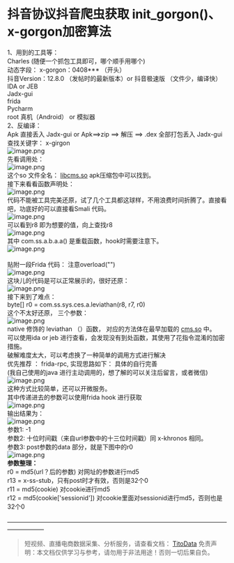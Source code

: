 # 抖音协议抖音爬虫获取 init_gorgon()、x-gorgon加密算法

1、用到的工具等：<br />Charles (随便一个抓包工具即可，哪个顺手用哪个)<br />动态字段： x-gorgon：0408*** （开头）<br />抖音Version：12.8.0 （发帖时的最新版本）or 抖音极速版 （文件少，编译快）<br />IDA or JEB<br />Jadx-gui<br />frida<br />Pycharm<br />root 真机（Android） or 模拟器<br />2、反编译：<br />Apk 直接丢入 Jadx-gui or Apk==>zip ==> 解压 ==> .dex 全部打包丢入 Jadx-gui<br />查找关键字： x-girgon<br />![image.png](https://cdn.nlark.com/yuque/0/2020/png/97322/1607128046539-933da4e3-cc27-4aa6-86dd-93ecf6c9281f.png#align=left&display=inline&height=473&margin=%5Bobject%20Object%5D&name=image.png&originHeight=946&originWidth=2400&size=1367033&status=done&style=none&width=1200)<br />先看调用处：<br />![image.png](https://cdn.nlark.com/yuque/0/2020/png/97322/1607128057114-710e3d78-0e59-4e51-977a-fa4a327b4044.png#align=left&display=inline&height=445&margin=%5Bobject%20Object%5D&name=image.png&originHeight=890&originWidth=1064&size=1062611&status=done&style=none&width=532)<br />这个so 文件全名： [libcms.so](http://libcms.so/) apk压缩包中可以找到。<br />接下来看看函数声明处：<br />![image.png](https://cdn.nlark.com/yuque/0/2020/png/97322/1607128102698-37dc7468-4215-4a4b-872d-fa27ef852354.png#align=left&display=inline&height=508&margin=%5Bobject%20Object%5D&name=image.png&originHeight=1016&originWidth=1654&size=1463394&status=done&style=none&width=827)<br />代码不能被工具完美还原，试了几个工具都这球样，不用浪费时间折腾了。直接看吧，功底好的可以直接看Smali 代码。<br />![image.png](https://cdn.nlark.com/yuque/0/2020/png/97322/1607128115381-e157adc7-e4aa-4fa1-9273-8c182e38beb1.png#align=left&display=inline&height=165&margin=%5Bobject%20Object%5D&name=image.png&originHeight=330&originWidth=698&size=322696&status=done&style=none&width=349)<br />可以看到r8 即为想要的值，向上查找r8<br />![image.png](https://cdn.nlark.com/yuque/0/2020/png/97322/1607128129734-a0826547-1837-46d3-86be-d56d9d2a48b8.png#align=left&display=inline&height=191&margin=%5Bobject%20Object%5D&name=image.png&originHeight=382&originWidth=1176&size=786052&status=done&style=none&width=588)<br />其中 com.ss.a.b.a.a() 是重载函数，hook时需要注意下。<br />![image.png](https://cdn.nlark.com/yuque/0/2020/png/97322/1607128140107-e96c0dec-ff0e-41f1-b9f1-57c9651674ec.png#align=left&display=inline&height=227&margin=%5Bobject%20Object%5D&name=image.png&originHeight=454&originWidth=1552&size=606008&status=done&style=none&width=776)<br />
<br />贴附一段Frida 代码： 注意overload("")<br />![image.png](https://cdn.nlark.com/yuque/0/2020/png/97322/1607128150940-09796c72-5b65-4b53-b7cb-8426f8405a44.png#align=left&display=inline&height=251&margin=%5Bobject%20Object%5D&name=image.png&originHeight=502&originWidth=1192&size=433837&status=done&style=none&width=596)<br />这块儿的代码是可以正常展示的，很好还原：<br />![image.png](https://cdn.nlark.com/yuque/0/2020/png/97322/1607128165446-2a01b9a1-8da6-4509-9f0e-da0db4af2993.png#align=left&display=inline&height=609&margin=%5Bobject%20Object%5D&name=image.png&originHeight=1218&originWidth=2588&size=1580962&status=done&style=none&width=1294)<br />接下来到了难点：<br />byte[] r0 = com.ss.sys.ces.a.leviathan(r8, r7, r0)<br />这个不太好还原， 三个参数：<br />![image.png](https://cdn.nlark.com/yuque/0/2020/png/97322/1607128183653-6b02c188-fc83-4269-b5b0-10588cf77d3c.png#align=left&display=inline&height=294&margin=%5Bobject%20Object%5D&name=image.png&originHeight=588&originWidth=956&size=488646&status=done&style=none&width=478)<br />native 修饰的 leviathan （）函数， 对应的方法体在最早加载的 [cms.so](http://www.cms.so/) 中。<br />可以使用ida or jeb 进行查看，会发现没有到处函数，其使用了花指令混淆的加密措施。<br />破解难度太大，可以考虑换了一种简单的调用方式进行解决<br />优先推荐 ： frida-rpc, 实现思路如下： 具体的自行完善<br />(我自己使用的java 进行主动调用的，想了解的可以关注后留言，或者微信)<br />![image.png](https://cdn.nlark.com/yuque/0/2020/png/97322/1607128226473-d68bd4d0-5ff7-444f-a59c-5481a14c7446.png#align=left&display=inline&height=207&margin=%5Bobject%20Object%5D&name=image.png&originHeight=414&originWidth=1400&size=419251&status=done&style=none&width=700)<br />这种方式比较简单，还可以开微服务。<br />其中传递进去的参数可以使用frida hook 进行获取<br />![image.png](https://cdn.nlark.com/yuque/0/2020/png/97322/1607128241862-74c60395-c516-400e-8a50-b5e3108d7fc2.png#align=left&display=inline&height=98&margin=%5Bobject%20Object%5D&name=image.png&originHeight=196&originWidth=1276&size=331458&status=done&style=none&width=638)<br />输出结果为：<br />![image.png](https://cdn.nlark.com/yuque/0/2020/png/97322/1607128254906-f3d98313-3ac5-4633-a00d-36ce9f943b89.png#align=left&display=inline&height=146&margin=%5Bobject%20Object%5D&name=image.png&originHeight=292&originWidth=1574&size=223258&status=done&style=none&width=787)<br />参数1: -1<br />参数2: 十位时间戳（来自url参数中的十三位时间戳）同 x-khronos 相同。<br />参数3: post参数的data 部分，就是下图中的r0<br />![image.png](https://cdn.nlark.com/yuque/0/2020/png/97322/1607128267306-c39fe6d1-1462-4adf-abb9-aa74ab89adcf.png#align=left&display=inline&height=102&margin=%5Bobject%20Object%5D&name=image.png&originHeight=204&originWidth=1014&size=422896&status=done&style=none&width=507)<br />**参数整理：**<br />r0 = md5(url？后的参数) 对网址的参数进行md5<br />r13 = x-ss-stub，只有post时才有效，否则是32个0<br />r11 = md5(cookie) 对cookie进行md5<br />r12 = md5(cookie['sessionid']) 对cookie里面对sessionid进行md5，否则也是32个0<br />
<br />——————————————————————————————————————————

>
> 短视频、直播电商数据采集、分析服务，请查看文档： [TitoData](https://www.titodata.com?from=douyinarticle)
> 免责声明：本文档仅供学习与参考，请勿用于非法用途！否则一切后果自负。
> 
